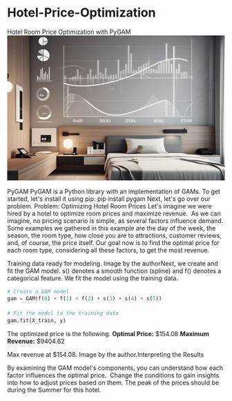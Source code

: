 # Hotel-Price-Optimization
Hotel Room Price Optimization with PyGAM
![](./blog2.jpeg)

PyGAM
PyGAM is a Python library with an implementation of GAMs.
To get started, let's install it using pip:
pip install pygam
Next, let's go over our problem.
Problem: Optimizing Hotel Room Prices
Let's imagine we were hired by a hotel to optimize room prices and maximize revenue. 
As we can imagine, no pricing scenario is simple, as several factors influence demand. Some examples we gathered in this example are the day of the week, the season, the room type, how close you are to attractions, customer reviews, and, of course, the price itself.
Our goal now is to find the optimal price for each room type, considering all these factors, to get the most revenue.

Training data ready for modeling. Image by the authorNext, we create and fit the GAM model. s() denotes a smooth function (spline) and f() denotes a categorical feature. We fit the model using the training data.
```python
# Create a GAM model
gam = GAM(f(0) + f(1) + f(2) + s(3) + s(4) + s(5))

# Fit the model to the training data
gam.fit(X_train, y)
```

The optimized price is the following.
**Optimal Price:** $154.08
**Maximum Revenue:** $9404.62

Max revenue at $154.08. Image by the author.Interpreting the Results

By examining the GAM model's components, you can understand how each factor influences the optimal price. 
Change the conditions to gain insights into how to adjust prices based on them. 
The peak of the prices should be during the Summer for this hotel.
